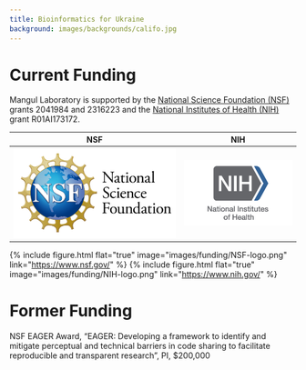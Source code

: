 ```yaml
---
title: Bioinformatics for Ukraine
background: images/backgrounds/califo.jpg
---
```


# <i class="fas fa-coins"></i>Current Funding

Mangul Laboratory is supported by the [National Science Foundation (NSF)](https://www.nsf.gov/) grants 2041984 and 2316223 and the [National Institutes of Health (NIH)](https://www.nih.gov/) grant R01AI173172. 

| NSF                                 | NIH                                 |
| ----------------------------------- | ----------------------------------- |
| ![NSF](images/funding/NSF-logo.png) | ![NIH](images/funding/NIH-logo.png) |

{%
  include figure.html
  flat="true"
  image="images/funding/NSF-logo.png"
  link="https://www.nsf.gov/"
%}
{%
  include figure.html
  flat="true"
  image="images/funding/NIH-logo.png"
  link="https://www.nih.gov/"
%}

# <i class="fas fa-coins"></i>Former Funding

NSF EAGER Award, “EAGER: Developing a framework to identify and mitigate perceptual and technical barriers in code sharing to facilitate reproducible and transparent research”, PI, $200,000
